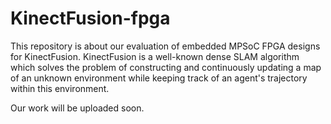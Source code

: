 # KinectFusion-fpga

This repository is about our evaluation of embedded MPSoC FPGA designs for KinectFusion. KinectFusion is a well-known dense SLAM algorithm which solves the problem of constructing and continuously updating a map of an unknown environment while keeping track of an agent's trajectory within this environment.

Our work will be uploaded soon.